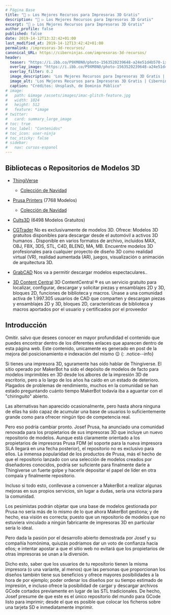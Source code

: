 ```yaml
---
# Página Base
title: "🔨 ▷ Los Mejores Recursos para Impresoras 3D Gratis"
description: "🔨 ▷ Los Mejores Recursos para Impresoras 3D Gratis"
excerpt: "🔨 ▷ Los Mejores Recursos para Impresoras 3D Gratis"
author_profile: false
published: false
date: 2019-14-12T13:32:42+01:00
last_modified_at: 2019-14-12T13:42:42+01:00
permalink: /impresoras-3d-recursos/
canonical_URL: https://ciberninjas.com/impresoras-3d-recursos/
header:
  teaser: "https://i.ibb.co/P9XM8N0/photo-1563520239648-a24e51d4b570-ixlib-rb-1-2.jpg"
  overlay_image: "https://i.ibb.co/P9XM8N0/photo-1563520239648-a24e51d4b570-ixlib-rb-1-2.jpg"
  overlay_filter: 0.2
  image_description: 'Los Mejores Recursos para Impresoras 3D Gratis | Ciberninjas'
  image_alt: 'Los Mejores Recursos para Impresoras 3D Gratis | Ciberninjas'
  caption: "Créditos: Unsplash, de Dominio Público"
# image: 
#   path: &image /assets/images/imac-glitch-feature.jpg
#   width: 1024
#   height: 512
#   feature: *image
# twitter:
#   card: summary_large_image
# toc: true
# toc_label: "Contenidos"
# toc_icon: user-ninja
# toc_sticky: false
# sidebar:
#   nav: cursos-espanol
---
```


## Bibliotecas o Repositorios de Modelos 3D

* [ThingiVerse](https://www.thingiverse.com/explore/collections)
  * [Colección de Navidad](https://www.thingiverse.com/search?q=christmas&dwh=915df4d88a3d8ae) 
* [Prusa Printers](https://www.prusaprinters.org/prints) (7768 Modelos)
  * [Colección de Navidad](https://www.prusaprinters.org/social/16-prusa-research/collections/7050)
* [Cults3D](https://cults3d.com/en/search?utf8=%E2%9C%93&q=free) (6498 Modelos Gratuitos) 


* [CGTrader](https://www.cgtrader.com/free-3d-models) No es exclusivamente de modelos 3D. Ofrece: Modelos 3D gratuitos disponibles para descargar desde el automóvil a activos 3D humanos . Disponible en varios formatos de archivo, incluidos MAX, OBJ, FBX, 3DS, STL, C4D, BLEND, MA, MB. Encuentre modelos 3D profesionales para cualquier proyecto de diseño 3D como realidad virtual (VR), realidad aumentada (AR), juegos, visualización o animación de arquitectura 3D.
* [GrabCAD](https://grabcad.com/library/category/3d-printing?page=1&per_page=20&time=all_time&sort=most_downloaded) Nos va a permitir descargar modelos espectaculares..
* [3D Content Central](https://www.3dcontentcentral.com/Browse.aspx?eventSource=mnuFindContent) 3D ContentCentral ® es un servicio gratuito para localizar, configurar, descargar y solicitar piezas y ensamblajes 2D y 3D, bloques 2D, funciones de biblioteca y macros.  Únase a una comunidad activa de 1.997.305 usuarios de CAD que comparten y descargan piezas y ensamblajes 2D y 3D, bloques 2D, características de biblioteca y macros aportados por el usuario y certificados por el proveedor

## Introducción

Omitir. salvo que desees conocer en mayor profundidad el contenido que puedes encontrar dentro de los diferentes enlaces que aparecen dentro de esta página web. Este contenido, unicamente es generado en post de la mejora del posicionamiento e indexación del mismo 😉
{: .notice--info}

Si tienes una impresora 3D, sguramente has oído hablar de Thingiverse. El sitio operado por MakerBot ha sido el depósito de modelos de facto para modelos imprimibles en 3D desde los albores de la impresión 3D de escritorio, pero a lo largo de los años ha caído en un estado de deterioro. Plagados de problemas de rendimiento, muchos en la comunidad se han estado preguntando cuánto tiempo MakerBot todavía iba a aguantar con el "chiringuito" abierto.

Las alternativas han aparecido ocasionalmente, pero hasta ahora ninguna de ellas ha sido capaz de acumular una base de usuarios lo suficientemente grande como para ofrecer ningún tipo de competencia real.

Pero eso podría cambiar pronto. Josef Prusa, ha anunciado una comunidad renovada para los propietarios de sus impresoras 3D que incluye un nuevo repositorio de modelos. Aunque está claramente orientado a los propietarios de impresoras Prusa FDM (el soporte para la nueva impresora SLA llegará en una fecha posterior), el repositorio no es exclusivo para ellos. La inmensa popularidad de los productos de Prusa, más el hecho de que el repositorio lanzado con una selección de modelos creados por diseñadores conocidos, podría ser suficiente para finalmente darle a Thingiverse un fuerte golpe y hacerle depositar el papel de líder en otra compaía y finalmente repositorio.

Incluso si todo esto, conllevase a convencer a MakerBot a realizar algunas mejoras en sus propios servicios, sin lugar a dudas, sería una victoria para la comunidad.

Los pesimistas podrán objetar que una base de modelos gestionada por Prusa no sería más de lo mismo de lo que ahora MakerBot gestiona; y de hecho, esa visión es correcta; puesto que un repositorio de modelos que no estuviera vinculado a ningún fabricante de impresoras 3D en particular sería lo ideal. 

Pero dada la pasión por el desarrollo abierto demostrada por Josef y su compañía homónima, quiuzás podriamos dar un voto de confianza hacía ellos; e intentar apostar a que el sitio web no evitará que los propietarios de otras impresoras se unan a la diversión.

Dicho esto, saber que los usuarios de tu repositorio tienen la misma impresora (o una variante, al menos) que las personas que proporcionan los diseños también tiene sus beneficios y ofrece mayores posibilidades a la hora de por ejemplo; poder ordenar los diseños por su tiempo estimado de impresión, e incluso ofrece la posibilidad de cargar y descargar archivos GCode cortados previamente en lugar de las STL tradicionales. De hecho, Josef presume de que este es el único repositorio del mundo para GCode listo para imprimir; desde el que es posible que colocar los ficheros sobre una tarjeta SD e inmediatamente imprimir.

<!-- INSPIRACION DOCUMENTOS: https://hackaday.com/2019/04/24/prusa-launches-their-own-3d-model-repository/ -->